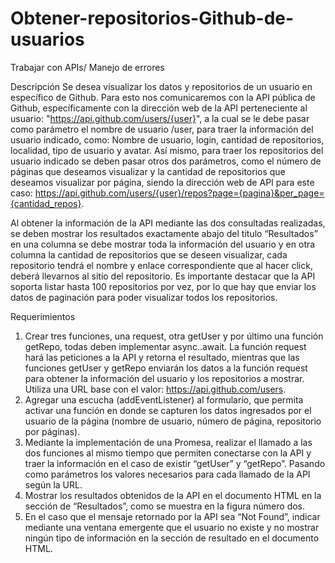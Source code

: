# Obtener-repositorios-Github-de-usuarios
Trabajar con APIs/ Manejo de errores

Descripción
Se desea visualizar los datos y repositorios de un usuario en
específico de Github. Para esto nos comunicaremos con la API pública de Github,
específicamente con la dirección web de la API perteneciente al usuario:
"https://api.github.com/users/{user}", a la cual se le debe pasar como parámetro el nombre
de usuario /user, para traer la información del usuario indicado, como: Nombre de usuario,
login, cantidad de repositorios, localidad, tipo de usuario y avatar. Así mismo, para traer los
repositorios del usuario indicado se deben pasar otros dos parámetros, como el número de
páginas que deseamos visualizar y la cantidad de repositorios que deseamos visualizar por
página, siendo la dirección web de API para este caso:
https://api.github.com/users/{user}/repos?page={pagina}&per_page={cantidad_repos}.

Al obtener la información de la API mediante las dos consultadas realizadas, se deben
mostrar los resultados exactamente abajo del titulo “Resultados” en una columna se debe
mostrar toda la información del usuario y en otra columna la cantidad de repositorios que se
deseen visualizar, cada repositorio tendrá el nombre y enlace correspondiente que al hacer
click, deberá llevarnos al sitio del repositorio. 
Es importante destacar que la API soporta listar hasta 100 repositorios por vez, por lo que
hay que enviar los datos de paginación para poder visualizar todos los repositorios.

Requerimientos
1. Crear tres funciones, una request, otra getUser y por último una función getRepo,
todas deben implementar async..await. La función request hará las peticiones a la
API y retorna el resultado, mientras que las funciones getUser y getRepo enviarán
los datos a la función request para obtener la información del usuario y los
repositorios a mostrar. Utiliza una URL base con el valor:
https://api.github.com/users.
2. Agregar una escucha (addEventListener) al formulario, que permita activar una
función en donde se capturen los datos ingresados por el usuario de la página
(nombre de usuario, número de página, repositorio por páginas).
3. Mediante la implementación de una Promesa, realizar el llamado a las dos funciones
al mismo tiempo que permiten conectarse con la API y traer la información en el
caso de existir “getUser” y “getRepo”. Pasando como parámetros los valores
necesarios para cada llamado de la API según la URL.
4. Mostrar los resultados obtenidos de la API en el documento HTML en la sección de
“Resultados”, como se muestra en la figura número dos.
5. En el caso que el mensaje retornado por la API sea “Not Found”, indicar mediante
una ventana emergente que el usuario no existe y no mostrar ningún tipo de
información en la sección de resultado en el documento HTML.
